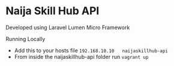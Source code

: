 # Naija Skill Hub API

Developed using Laravel Lumen Micro Framework

Running Locally
* Add this to your hosts file ```192.168.10.10   naijaskillhub-api```
* From inside the naijaskillhub-api folder run ```vagrant up```

